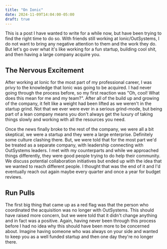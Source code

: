 ```yaml
---
title: "On Ionic"
date: 2024-11-09T14:04:00-05:00
draft: true
---
```


This is a post I have wanted to write for a while now, but have been trying to find the right time to do so. With friends still working at Ionic/OutSystems, I do not want to bring any negative attention to them and the work they do. But let's go over what it's like working for a fun startup, building cool shit, and then having a large company acquire you.

## The Nervous Excitement

After working at Ionic for the most part of my professional career, I was privy to the knowledge that Ionic was going to be acquired. I had never going through the process before, so my first reaction was "Oh, cool! What does this mean for me and my team?". After all of the build up and growing of the company, it felt like a weight had been lifted as we weren't in the startup grind. Not that we ever were ever in a serious grind-mode, but being part of a lean company means you don't always get the luxury of taking things slowly and working with all the resources you need.

Once the news finally broke to the rest of the company, we were all a bit skeptical, we were a startup and they were a large enterprise. Definitely some culture clashing there. But, we were told that for the most part we'd be treated as a separate company, with leadership connecting with OutSystems leaders. I met with my counterparts and while we approached things differently, they were good people trying to do help their community. We discuss potential collaboration initiatives but ended up with the idea that we wanted to reach different people. I thought that was the end of it and I'd eventually reach out again maybe every quarter and once a year for budget reviews.

## Run Pulls

The first big thing that came up as a red flag was that the person who coordinated the acquisition was no longer with OutSystems. This should have raised more concern, but we were told that it didn't change anything and in fact was a positive. Again, having never been through this process before I had no idea why this should have been more to be concerned about. Imagine having someone who was always on your side and wanted to keep you as a well funded startup and then one day they're no longer there. 
